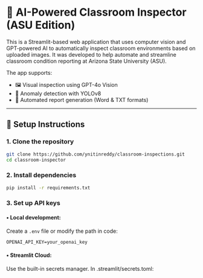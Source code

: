 # 🧠 AI-Powered Classroom Inspector (ASU Edition)

This is a Streamlit-based web application that uses computer vision and GPT-powered AI to automatically inspect classroom environments based on uploaded images. It was developed to help automate and streamline classroom condition reporting at Arizona State University (ASU).

The app supports:
- 🖼️ Visual inspection using GPT-4o Vision
- 🚨 Anomaly detection with YOLOv8
- 📄 Automated report generation (Word & TXT formats)

---

## 🚀 Setup Instructions

### 1. Clone the repository

```bash
git clone https://github.com/ynitinreddy/classroom-inspections.git
cd classroom-inspector
```

### 2. Install dependencies

```bash
pip install -r requirements.txt
```

### 3. Set up API keys

#### • Local development:
Create a `.env` file or modify the path in code:

```env
OPENAI_API_KEY=your_openai_key
```

#### • Streamlit Cloud:
Use the built-in secrets manager. In .streamlit/secrets.toml:

